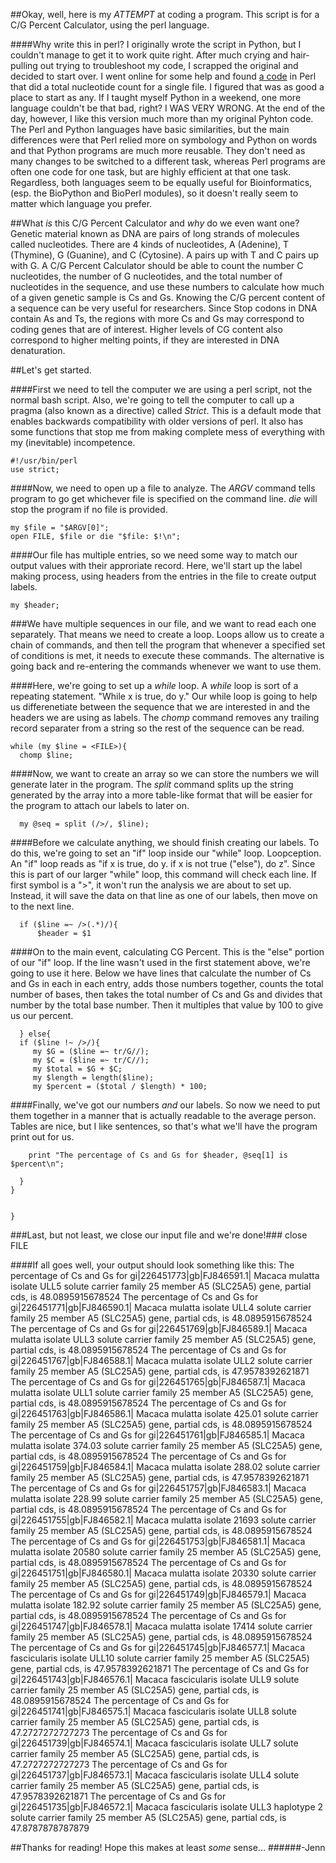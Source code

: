 ##Okay, well, here is my *ATTEMPT* at coding a program. This script is for a C/G Percent Calculator, using the perl language. 

####Why write this in perl?
I originally wrote the script in Python, but I couldn't manage to get it to work quite right. After much crying and hair-pulling out trying to troubleshoot my code, I scrapped the original and decided to start over. I went online for some help and found [a code](http://www.techcuriosity.com/resources/bioinformatics/frequency_of_nucleotide.php) in Perl that did a total nucleotide count for a single file. I figured that was as good a place to start as any. If I taught myself Python in a weekend, one more language couldn't be that bad, right? I WAS VERY WRONG. At the end of the day, however, I like this version much more than my original Pyhton code. The Perl and Python languages have basic similarities, but the main differences were that Perl relied more on symbology and Python on words and that Python programs are much more reusable. They don't need as many changes to be switched to a different task, whereas Perl programs are often one code for one task, but are highly efficient at that one task. Regardless, both languages seem to be equally useful for Bioinformatics, (esp. the BioPython and BioPerl modules), so it doesn't really seem to matter which language you prefer.

##What *is* this  C/G Percent Calculator and *why* do we even want one?
Genetic material known as DNA are pairs of long strands of molecules called nucleotides. There are 4 kinds of nucleotides, A (Adenine), T (Thymine), G (Guanine), and C (Cytosine). A pairs up with T and C pairs up with G. A C/G Percent Calculator should be able to count the number C nucleotides, the number of G nucleotides, and the total number of nucleotides in the sequence, and use these numbers to calculate how much of a given genetic sample is Cs and Gs. Knowing the C/G percent content of a sequence can be very useful for researchers. Since Stop codons in DNA contain As and Ts, the regions with more Cs and Gs may correspond to coding genes that are of interest. Higher levels of CG content also correspond to higher melting points, if they are interested in DNA denaturation. 


##Let's get started. 

####First we need to tell the computer we are using a perl script, not the normal bash script. 
Also, we're going to tell the computer to call up a pragma (also known as a directive) called *Strict*. This is a default mode that enables backwards compatibility with older versions of perl. It also has some functions that stop me from making complete mess of 
everything with my (inevitable) incompetence.

    #!/usr/bin/perl 
    use strict; 

####Now, we need to open up a file to analyze. 
The *ARGV* command tells program to go get whichever file is specified on the command line. *die* will stop the program if no file is provided.

    my $file = "$ARGV[0]";
    open FILE, $file or die "$file: $!\n";

####Our file has multiple entries, so we need some way to match our output values with their approriate record. 
Here, we'll start up the label making process, using headers from the entries in the file to create output labels.

    my $header;

###We have multiple sequences in our file, and we want to read each one separately. 
That means we need to create a loop. Loops allow us to create a chain of commands, and then tell the program that whenever a specified set of conditions is met, it needs to execute these commands. The alternative is going back and re-entering the commands whenever we want to use them.

####Here, we're going to set up a *while* loop. 
A *while* loop is sort of a repeating statement. "While x is true, do y." 
Our while loop is going to help us differenetiate between the sequence that we are interested in and the headers we are 
using as labels. The *chomp* command removes any trailing record separater from a string so the rest of the sequence can be read.

    while (my $line = <FILE>){ 
      chomp $line;
####Now, we want to create an array so we can store the numbers we will generate later in the program. 
The *split* command splits up the string generated by the array into a more table-like format that will be easier for the program to attach our labels
to later on.
   
      my @seq = split (/>/, $line);
    
####Before we calculate anything, we should finish creating our labels.
To do this, we're going to set an "if" loop inside our "while" loop. Loopception. An "if" loop reads as "if x is true, do y. if x is not true ("else"), do z". Since this is part of our larger "while" loop, 
  this command will check each line. If first symbol is a ">", it won't run the analysis we are about to set up. Instead, it will save 
  the data on that line as one of our labels, then move on to the next line.
    
      if ($line =~ />(.*)/){
          $header = $1

####On to the main event, calculating CG Percent.
This is the "else" portion of our "if" loop. If the line wasn't used in the first statement above, we're going to use it here. Below we have lines that calculate the number of Cs and Gs in each in each entry, adds those numbers together, counts the total number of bases, then takes the total number of Cs and Gs and divides that number by the total base number. Then it multiples that value by 100 to give us our percent.
   
      } else{
      if ($line !~ />/){
         my $G = ($line =~ tr/G//);
         my $C = ($line =~ tr/C//);
         my $total = $G + $C;
         my $length = length($line);
         my $percent = ($total / $length) * 100;

####Finally, we've got our numbers *and* our labels. 
So now we need to put them together in a manner that is actually readable to the average person. Tables are nice, but I like sentences, so that's what we'll have the program print out for us.
        
        print "The percentage of Cs and Gs for $header, @seq[1] is $percent\n";
  
      }
    }


    }
###Last, but not least, we close our input file and we're done!###
    close FILE

####If all goes well, your output should look something like this:
    The percentage of Cs and Gs for gi|226451773|gb|FJ846591.1| Macaca mulatta isolate ULL5 solute carrier family 25 member A5 (SLC25A5) gene, partial cds,  is 48.0895915678524
    The percentage of Cs and Gs for gi|226451771|gb|FJ846590.1| Macaca mulatta isolate ULL4 solute carrier family 25 member A5 (SLC25A5) gene, partial cds,  is 48.0895915678524
    The percentage of Cs and Gs for gi|226451769|gb|FJ846589.1| Macaca mulatta isolate ULL3 solute carrier family 25 member A5 (SLC25A5) gene, partial cds,  is 48.0895915678524
    The percentage of Cs and Gs for gi|226451767|gb|FJ846588.1| Macaca mulatta isolate ULL2 solute carrier family 25 member A5 (SLC25A5) gene, partial cds,  is 47.9578392621871
    The percentage of Cs and Gs for gi|226451765|gb|FJ846587.1| Macaca mulatta isolate ULL1 solute carrier family 25 member A5 (SLC25A5) gene, partial cds,  is 48.0895915678524
    The percentage of Cs and Gs for gi|226451763|gb|FJ846586.1| Macaca mulatta isolate 425.01 solute carrier family 25 member A5 (SLC25A5) gene, partial cds,  is 48.0895915678524
    The percentage of Cs and Gs for gi|226451761|gb|FJ846585.1| Macaca mulatta isolate 374.03 solute carrier family 25 member A5 (SLC25A5) gene, partial cds,  is 48.0895915678524
    The percentage of Cs and Gs for gi|226451759|gb|FJ846584.1| Macaca mulatta isolate 288.02 solute carrier family 25 member A5 (SLC25A5) gene, partial cds,  is 47.9578392621871
    The percentage of Cs and Gs for gi|226451757|gb|FJ846583.1| Macaca mulatta isolate 228.99 solute carrier family 25 member A5 (SLC25A5) gene, partial cds,  is 48.0895915678524
    The percentage of Cs and Gs for gi|226451755|gb|FJ846582.1| Macaca mulatta isolate 21693 solute carrier family 25 member A5 (SLC25A5) gene, partial cds,  is 48.0895915678524
    The percentage of Cs and Gs for gi|226451753|gb|FJ846581.1| Macaca mulatta isolate 20580 solute carrier family 25 member A5 (SLC25A5) gene, partial cds,  is 48.0895915678524
    The percentage of Cs and Gs for gi|226451751|gb|FJ846580.1| Macaca mulatta isolate 20330 solute carrier family 25 member A5 (SLC25A5) gene, partial cds,  is 48.0895915678524
    The percentage of Cs and Gs for gi|226451749|gb|FJ846579.1| Macaca mulatta isolate 182.92 solute carrier family 25 member A5 (SLC25A5) gene, partial cds,  is 48.0895915678524
    The percentage of Cs and Gs for gi|226451747|gb|FJ846578.1| Macaca mulatta isolate 17414 solute carrier family 25 member A5 (SLC25A5) gene, partial cds,  is 48.0895915678524
    The percentage of Cs and Gs for gi|226451745|gb|FJ846577.1| Macaca fascicularis isolate ULL10 solute carrier family 25 member A5 (SLC25A5) gene, partial cds,  is 47.9578392621871
    The percentage of Cs and Gs for gi|226451743|gb|FJ846576.1| Macaca fascicularis isolate ULL9 solute carrier family 25 member A5 (SLC25A5) gene, partial cds,  is 48.0895915678524
    The percentage of Cs and Gs for gi|226451741|gb|FJ846575.1| Macaca fascicularis isolate ULL8 solute carrier family 25 member A5 (SLC25A5) gene, partial cds,  is 47.2727272727273
    The percentage of Cs and Gs for gi|226451739|gb|FJ846574.1| Macaca fascicularis isolate ULL7 solute carrier family 25 member A5 (SLC25A5) gene, partial cds,  is 47.2727272727273
    The percentage of Cs and Gs for gi|226451737|gb|FJ846573.1| Macaca fascicularis isolate ULL4 solute carrier family 25 member A5 (SLC25A5) gene, partial cds,  is 47.9578392621871
    The percentage of Cs and Gs for gi|226451735|gb|FJ846572.1| Macaca fascicularis isolate ULL3 haplotype 2 solute carrier family 25 member A5 (SLC25A5) gene, partial cds,  is 47.8787878787879


##Thanks for reading! Hope this makes at least *some* sense...
######-Jenn

